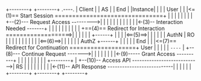 +--------+                                  +--------+          .----.
| Client |                                  |   AS   |         | End  |
|Instance|                                  |        |         | User |
|        |<=(1)== Start Session ===============================+      |
|        |                                  |        |         |      |
|        +--(2)--- Request Access --------->|        |         |      |
|        |                                  |        |         |      |
|        |<-(3)-- Interaction Needed -------+        |         |      |
|        |                                  |        |         |      |
|        +==(4)== Redirect for Interaction ===================>|      |
|        |                                  |        |         +------+
|        |                                  |        |<==(5)==>|      |
|        |                                  |        |  AuthN  |  RO  |
|        |                                  |        |         |      |
|        |                                  |        |<==(6)==>|      |
|        |                                  |        |  AuthZ  +------+
|        |                                  |        |         | End  |
|        |<=(7)== Redirect for Continuation ===================+ User |
|        |                                  |        |          `----`
|        +--(8)--- Continue Request ------->|        |
|        |                                  |        |
|        |<-(9)----- Grant Access ----------+        |
|        |                                  |        |
|        |                                  |        |     +--------+
|        +--(10)-- Access API ---------------------------->|   RS   |
|        |                                  |        |     |        |
|        |<-(11)-- API Response ---------------------------|        |
|        |                                  |        |     +--------+
+--------+                                  +--------+
